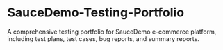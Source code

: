 # SauceDemo-Testing-Portfolio
A comprehensive testing portfolio for SauceDemo e-commerce platform, including test plans, test cases, bug reports, and summary reports.
